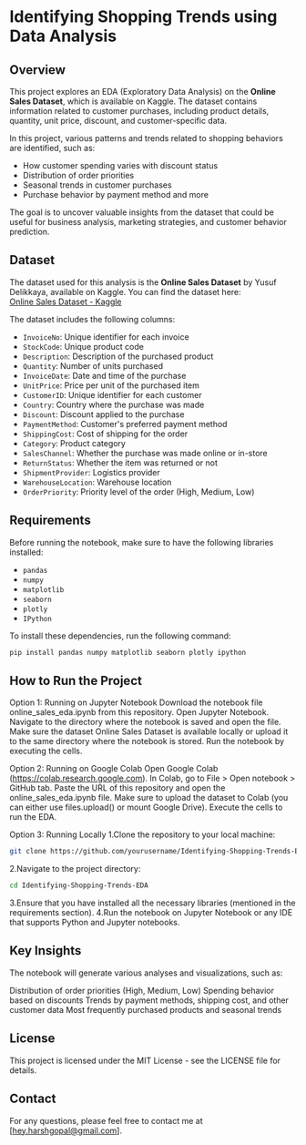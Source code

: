 # Identifying Shopping Trends using Data Analysis

## Overview
This project explores an EDA (Exploratory Data Analysis) on the **Online Sales Dataset**, which is available on Kaggle. The dataset contains information related to customer purchases, including product details, quantity, unit price, discount, and customer-specific data.

In this project, various patterns and trends related to shopping behaviors are identified, such as:
- How customer spending varies with discount status
- Distribution of order priorities
- Seasonal trends in customer purchases
- Purchase behavior by payment method and more

The goal is to uncover valuable insights from the dataset that could be useful for business analysis, marketing strategies, and customer behavior prediction.

## Dataset
The dataset used for this analysis is the **Online Sales Dataset** by Yusuf Delikkaya, available on Kaggle. You can find the dataset here:  
[Online Sales Dataset - Kaggle](https://www.kaggle.com/datasets/yusufdelikkaya/online-sales-dataset)

The dataset includes the following columns:
- `InvoiceNo`: Unique identifier for each invoice
- `StockCode`: Unique product code
- `Description`: Description of the purchased product
- `Quantity`: Number of units purchased
- `InvoiceDate`: Date and time of the purchase
- `UnitPrice`: Price per unit of the purchased item
- `CustomerID`: Unique identifier for each customer
- `Country`: Country where the purchase was made
- `Discount`: Discount applied to the purchase
- `PaymentMethod`: Customer's preferred payment method
- `ShippingCost`: Cost of shipping for the order
- `Category`: Product category
- `SalesChannel`: Whether the purchase was made online or in-store
- `ReturnStatus`: Whether the item was returned or not
- `ShipmentProvider`: Logistics provider
- `WarehouseLocation`: Warehouse location
- `OrderPriority`: Priority level of the order (High, Medium, Low)

## Requirements

Before running the notebook, make sure to have the following libraries installed:

- `pandas`
- `numpy`
- `matplotlib`
- `seaborn`
- `plotly`
- `IPython`

To install these dependencies, run the following command:

```bash
pip install pandas numpy matplotlib seaborn plotly ipython
```

## How to Run the Project

Option 1: Running on Jupyter Notebook
Download the notebook file online_sales_eda.ipynb from this repository.
Open Jupyter Notebook.
Navigate to the directory where the notebook is saved and open the file.
Make sure the dataset Online Sales Dataset is available locally or upload it to the same directory where the notebook is stored.
Run the notebook by executing the cells.


Option 2: Running on Google Colab
Open Google Colab (https://colab.research.google.com).
In Colab, go to File > Open notebook > GitHub tab.
Paste the URL of this repository and open the online_sales_eda.ipynb file.
Make sure to upload the dataset to Colab (you can either use files.upload() or mount Google Drive).
Execute the cells to run the EDA.

Option 3: Running Locally
1.Clone the repository to your local machine:
```bash
git clone https://github.com/yourusername/Identifying-Shopping-Trends-EDA.git
```
2.Navigate to the project directory:
```bash
cd Identifying-Shopping-Trends-EDA
```
3.Ensure that you have installed all the necessary libraries (mentioned in the requirements section).
4.Run the notebook on Jupyter Notebook or any IDE that supports Python and Jupyter notebooks.

## Key Insights
The notebook will generate various analyses and visualizations, such as:

Distribution of order priorities (High, Medium, Low)
Spending behavior based on discounts
Trends by payment methods, shipping cost, and other customer data
Most frequently purchased products and seasonal trends

## License
This project is licensed under the MIT License - see the LICENSE file for details.

## Contact
For any questions, please feel free to contact me at [hey.harshgopal@gmail.com].


